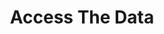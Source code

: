 ---
# 'identification' is the 9 digit ID for your repo in the GitHub API.
identification: '330800079'
title: Access The Data
description: "With government policies increasingly relying on data and data analysis, it becomes imperative to increase citizens' 
access and understanding of local government data in order to be effective advocates for their communities.
<br><br>
We are currently working on an MVP, which is a website that will serve as a foundation for the continued Access the Data 
project. The MVP will consist of a website that hosts a catalog of sources of open government data. This project will 
focus on Los Angeles County as its backdrop to test the hypothesis that this is a tool the community of community 
activists and data experts needs and wants."

# card image should be 600px wide x 400px high
image: /assets/images/projects/access-the-data.png
alt: 'Access The Data'
# hero image should be 1500px wide x 700px high
image-hero: /assets/images/projects/access-the-data-hero.png
leadership:
  - name: AJ Price
    role: Product Manager
    links:
      slack: 'https://hackforla.slack.com/team/U02UZ5BK8UB'
      github: 'https://github.com/mxajPrice'
    picture: https://avatars.githubusercontent.com/mxajPrice
  - name: Jason Yung
    role: Project Manager
    links:
      slack: 'https://hackforla.slack.com/team/U059W9P96C8'
      github: 'https://github.com/merlinsmagic'
    picture: https://avatars.githubusercontent.com/merlinsmagic
  - name: Judson Lester
    role: Developer
    links:
      slack: 'https://hackforla.slack.com/team/U9NFW84QK'
      github: 'https://github.com/nyarly'
    picture: https://avatars.githubusercontent.com/nyarly
  - name: Aparna Gopal
    role: UX Researcher
    links:
      slack: 'https://hackforla.slack.com/team/U0245UJP868'
      github: 'https://github.com/Aparna1Gopal'
    picture: https://avatars.githubusercontent.com/Aparna1Gopal
  - name: Tony Delgado
    github-handle: 
    role: Developer
    links:
      slack: 'https://hackforla.slack.com/team/U05422GPUQ2'
      github: 'https://github.com/TonyDelgadoWillis'
    picture: https://avatars.githubusercontent.com/TonyDelgadoWillis
links:
  - name: GitHub
    url: 'https://github.com/hackforla/access-the-data/'
  - name: Slack
    url: 'https://hackforla.slack.com/archives/C01L2ANCG6M'
  #- name: Test Site
  #  url: 'https://test.example.com'
  #- name: Demo Site
  #  url: 'https://demo.example.com'
  #- name: Site
  #  url: 'https://live.example.com'
  - name: Overview
    url: '../assets/pdfs/Access-the-Data-OneSheet.pdf'
  # unused links can be commented out
  # - name: Showcase deck
  #   url: ''
  #   alt: ''
looking:
  - category: PM
    skill: Product Manager
  - category: Data
    skill: Data (research, topic identification, and workshop material development)
  - category: UI/UX
    skill: Instructional Designer
  - category: UI/UX
    skill: Logo and Design System
technologies:
  #- Node.js
  #- ReactJS
  #- Ruby on Rails
  #- other etc.
  - CKAN
  - Docker
  - AWS
  - PostgreSQL
location:
  #- Downtown LA
  #- Santa Monica
  # - South LA
  - Remote
  # must choose one of the above (closest)
tools: 
  - Figma
  - GitHub
  - Zoom
  - Google Suite
program-area:
  - Citizen Engagement
status: Active
# If the card should not be included on the site, change visible to "false"
visible: true
# If the project should not have a project homepage for any given reason, add the following line (uncommented):
# project-homepage: false
# For completed projects. Uncomment and add contact info if provided
# completed-contact:
# program area card data
sdg: '<strong>16.8:</strong> Broaden and strengthen the awareness and participation of City and local communities, especially those traditionally underserved and marginalized, in the institutions of local and global governance.'
sdg-image-src: /assets/images/sdg/sdg16.svg
sdg-image-alt: '16: peace, justice and strong institutions'
sdg-color-variable: $color-sdg16
---